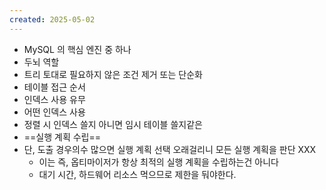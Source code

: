 ```yaml
---
created: 2025-05-02
---
```

- MySQL 의 핵심 엔진 중 하나
- 두뇌 역할
- 트리 토대로 필요하지 않은 조건 제거 또는 단순화
- 테이블 접근 순서
- 인덱스 사용 유무
- 어떤 인덱스 사용
- 정렬 시 인덱스 쓸지 아니면 임시 테이블 쓸지같은
- ==실행 계획 수립==
- 단, 도출 경우의수 많으면 실행 계획 선택 오래걸리니 모든 실행 계획을 판단 XXX
	- 이는 즉, 옵티마이저가 항상 최적의 실행 계획을 수립하는건 아니다
	- 대기 시간, 하드웨어 리소스 먹으므로 제한을 둬야한다.